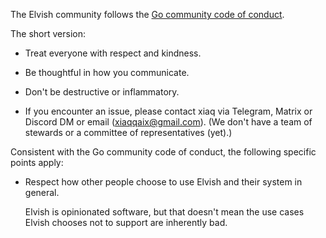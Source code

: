 The Elvish community follows the
[Go community code of conduct](https://go.dev/conduct).

The short version:

-   Treat everyone with respect and kindness.

-   Be thoughtful in how you communicate.

-   Don't be destructive or inflammatory.

-   If you encounter an issue, please contact xiaq via Telegram, Matrix or
    Discord DM or email (xiaqqaix@gmail.com). (We don't have a team of stewards
    or a committee of representatives (yet).)

Consistent with the Go community code of conduct, the following specific points
apply:

-   Respect how other people choose to use Elvish and their system in general.

    Elvish is opinionated software, but that doesn't mean the use cases Elvish
    chooses not to support are inherently bad.
